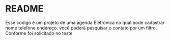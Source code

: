 # README #

Esse codigo é um projeto de uma agenda Eletronica no qual pode cadastrar nome telefone endereço.
você poderá pesquisar o contato por um filtro. 
Conforme foi solicitado no teste
